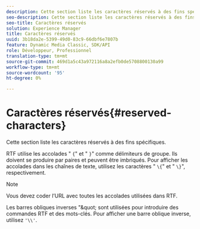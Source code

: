 ```yaml
---
description: Cette section liste les caractères réservés à des fins spécifiques.
seo-description: Cette section liste les caractères réservés à des fins spécifiques.
seo-title: Caractères réservés
solution: Experience Manager
title: Caractères réservés
uuid: 3b18da2e-5399-49d0-83c9-66dbf6e7807b
feature: Dynamic Media Classic, SDK/API
role: Développeur, Professionnel
translation-type: tm+mt
source-git-commit: 469d1a5c43a972116a8a2efb0de5708800130a99
workflow-type: tm+mt
source-wordcount: '95'
ht-degree: 0%

---
```



# Caractères réservés{#reserved-characters}

Cette section liste les caractères réservés à des fins spécifiques.

RTF utilise les accolades &quot; `{`&quot; et &quot; `}`&quot; comme délimiteurs de groupe. Ils doivent se produire par paires et peuvent être imbriqués. Pour afficher les accolades dans les chaînes de texte, utilisez les caractères &quot; `\{`&quot; et &quot; `\}`&quot;, respectivement.

>[!NOTE]
>
>Vous devez coder l’URL avec toutes les accolades utilisées dans RTF.

Les barres obliques inverses &quot;\&quot; sont utilisées pour introduire des commandes RTF et des mots-clés. Pour afficher une barre oblique inverse, utilisez `'\\'`.
